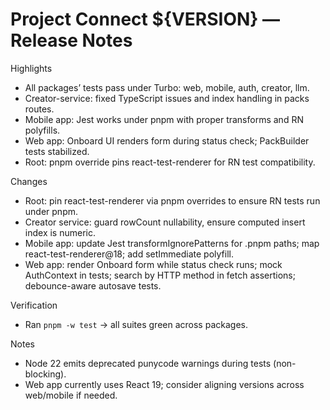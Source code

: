 # Project Connect ${VERSION} — Release Notes

Highlights
- All packages’ tests pass under Turbo: web, mobile, auth, creator, llm.
- Creator-service: fixed TypeScript issues and index handling in packs routes.
- Mobile app: Jest works under pnpm with proper transforms and RN polyfills.
- Web app: Onboard UI renders form during status check; PackBuilder tests stabilized.
- Root: pnpm override pins react-test-renderer for RN test compatibility.

Changes
- Root: pin react-test-renderer via pnpm overrides to ensure RN tests run under pnpm.
- Creator service: guard rowCount nullability, ensure computed insert index is numeric.
- Mobile app: update Jest transformIgnorePatterns for .pnpm paths; map react-test-renderer@18; add setImmediate polyfill.
- Web app: render Onboard form while status check runs; mock AuthContext in tests; search by HTTP method in fetch assertions; debounce-aware autosave tests.

Verification
- Ran `pnpm -w test` → all suites green across packages.

Notes
- Node 22 emits deprecated punycode warnings during tests (non-blocking).
- Web app currently uses React 19; consider aligning versions across web/mobile if needed.
